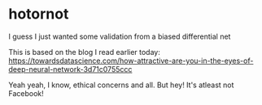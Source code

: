 # hotornot
I guess I just wanted some validation from a biased differential net


This is based on the blog I read earlier today:
https://towardsdatascience.com/how-attractive-are-you-in-the-eyes-of-deep-neural-network-3d71c0755ccc

Yeah yeah, I know, ethical concerns and all. But hey! It's atleast not Facebook!
